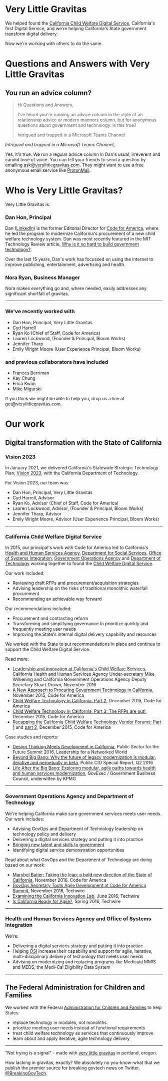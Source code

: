 # Very Little Gravitas

We helped found the [California Child Welfare Digital Service](https://cwds.ca.gov/), California's first Digital Service, and we're helping California's State government transform digital delivery.

Now we're working with others to do the same.

# Questions and Answers with Very Little Gravitas

## You run an advice column?

>  Hi Questions and Answers,
> 
> I've heard you're running an advice column in the style of an  relationship advice or modern mannors column, but for anonymous questions about government and technology. Is this true?
> 
> Intrigued and trapped in a Microsoft Teams Channel

*Intrigued and trapped in a Microsoft Teams Channel*,

Yes, it's true. We run a regular advice column in Dan's usual, irreverent and candid tone of voice. You can tell your friends to send a question by emailing [ask@verylittlegravitas.com](mailto:ask@verylittlegravitas.com). They might want to use a free anonymous email service like [ProtonMail](https://protonmail.com).

# Who is Very Little Gravitas?

Very Little Gravitas is:

### Dan Hon, Principal

Dan ([LinkedIn](https://www.linkedin.com/in/danhon/)) is the former Editorial Director for [Code for America](https://www.codeforamerica.org), where he led the program to modernize California's procurement of a new child welfare technology system. Dan was most recently featured in the MIT Technology Review article, [Why is it so hard to build government technology?](https://www.technologyreview.com/2021/03/17/1020811/better-tech-government-pandemic-united-states/). 

Over the last 15 years, Dan's work has focussed on using the internet to improve publishing, entertainment, advertising and health.

### Nora Ryan, Business Manager

Nora makes everything go and, where needed, easily addresses any significant shortfall of gravitas. 

--- 

### We've recently worked with

* Dan Hon, Principal, Very Little Gravitas
* Cyd Harrell
* Ryan Ko (Chief of Staff, Code for America)
* Lauren Lockwood, (Founder & Principal, Bloom Works)
* Jennifer Tharp
* Emily Wright Moore (User Experience Principal, Bloom Works)

### and previous collaborators have included

* Frances Berriman
* Kay Chung
* Erica Kwan
* Mike Migurski

If you think we might be able to help you, drop us a line at [get@verylittlegravitas.com](get@verylittlegravitas.com).

# Our work

## Digital transformation with the State of California


### Vision 2023

In January 2021, we delivered California's Statewide Strategic Technology Plan, [Vision 2023](https://vision2023.cdt.ca.gov), with the California Department of Technology. 

For Vision 2023, our team was:

* Dan Hon, Principal, Very Little Gravitas
* Cyd Harrell, Advisor
* Ryan Ko, Advisor (Chief of Staff, Code for America)
* Lauren Lockwood, Advisor, (Founder & Principal, Bloom Works)
* Jennifer Tharp, Advisor
* Emily Wright Moore, Advisor (User Experience Principal, Bloom Works)


---

### California Child Welfare Digital Service

In 2015, our principal's work with Code for America led to California's [Health and Human Services Agency](http://www.chhs.ca.gov), [Department for Social Services](http://www.cdss.ca.gov), [Office of Systems Integration](http://www.cdss.ca.gov), [Government Operations Agency](http://govops.ca.gov) and [Department of Technology](http://www.cio.ca.gov) working together to found the [Child Welfare Digital Service](https://cwds.ca.gov).

Our work included:

* Reviewing draft RFPs and procurement/acquisition strategies
* Advising leadership on the risks of traditional monolithic waterfall procurement
* Recommending an achievable way forward

Our recommendations included:

* Procurement and contracting reform
* Transforming and simplifying governance to prioritize quickly and frequently meeting user needs
* Improving the State's internal digital delivery capability and resources

We worked with the State to put recommendations in place and continue to support the Child Welfare Digital Service.

Read more:

* [Leadership and innovation at California's Child Welfare Services](https://18f.gsa.gov/2016/11/17/leadership-innovation-california-child-welfare-services/), California Health and Human Services Agency Under-secretary Mike Wilkening and California Government Operations Agency Deputy Secretary Stuart Drown, November 2016
* [A New Approach to Procuring Government Technology in California](https://www.codeforamerica.org/blog/2015/11/30/a-new-approach-to-procuring-government-technology-in-california/), November 2015, Code for America
* [Child Welfare Technology in California, Part 2](https://www.codeforamerica.org/blog/2015/12/07/child-welfare-technology-in-california-part-two/), December 2015, Code for America 
* [Child Welfare Technology in California, Part 3: The RFPs are out!](https://www.codeforamerica.org/blog/2015/12/22/child-welfare-technology-in-california-part-3-the-rfps-are-out/), December 2015, Code for America
* [Recapping the California Child Welfare Technology Vendor Forums: Part 1](https://www.codeforamerica.org/blog/2015/12/23/recapping-the-california-child-welfare-technology-vendor-forums-part-1/) and [part 2](https://www.codeforamerica.org/blog/2015/12/23/recapping-the-california-child-welfare-technology-vendor-forums-part-2/), December 2015, Code for America

Case studies and reports:

* [Design Thinking Meets Development in California](https://lnwprogram.org/content/design-thinking-meets-development-california), Public Sector for the Future Summit 2016, Leadership for a Networked World
* [Beyond Big Bang: Why the future of legacy modernization is modular, iterative and perpetually in beta](/assets/public_cio_special_report_beyond_big_bang.pdf), Public CIO Special Report, Q2 2016
* [Life After the Big Bang: Exploring modular, agile paths towards health and human services modernization](http://www.govexec.com/gbc/life-after-big-bang-exploring-modular-agile-paths-toward-health-and-human-services-modernization/), GovExec / Government Business Council, underwitten by KPMG

---

### Government Operations Agency and Department of Technology 

We're helping California make sure government services meets user needs. Our work includes: 

* Advising GovOps and Department of Technology leadership on technology policy and delivery
* Delivering a digital services strategy and putting it into practice
* [Bringing new talent and skills to government](https://github.com/CDTgithub/DigitalServiceOpportunities)
* Identifying digital service demonstration opportunities 

Read about what GovOps and the Department of Technology are doing based on our work:

* [Marybel Batjer: Taking the leap; a bold new direction of the State of California](https://www.youtube.com/watch?v=yb8fZrrDT00), November 2016, Code for America
* [GovOps Secretary Touts Agile Development at Code for America Summit](http://www.techwire.net/news/govops-secretary-touts-agile-development-at-code-for-america-summit.html), November 2016, Techwire
* [Examining the California Innovation Lab](http://www.techwire.net/news/examining-the-california-innovation-lab.html), June 2016, Techwire
* [Is California Ready for Agile?](/assets/techwire_spring_16.pdf), Spring 2016, Techwire

---

### Health and Human Services Agency and Office of Systems Integration

We're:

* Delivering a digital services strategy and putting it into practice
* Helping [OSI](http://osi.ca.gov) increase their capability and support for agile, iterative, multi-disciplinary delivery of technology that meets user needs
* Advising on modernizing and replacing programs like Medicaid MMIS and MEDS, the Medi-Cal Eligibility Data System

---

## The Federal Administration for Children and Families

We worked with the Federal [Administration for Children and Families](https://www.acf.hhs.gov) to help States:

* replace technology in modules, not monoliths
* prioritize meeting user needs instead of functional requirements
* treat child welfare technology as services that continuously improve
* learn about and apply iterative, agile technology delivery 

---

"Not trying is a signal" - made with [very little gravitas](/) in portland, oregon. 

How lacking in gravitas, exactly? We absolutely no you-know-what that we publish the premier source for breaking govtech news on Twitter, [@BreakingGovTech](https://twitter.com/breakinggovtech).